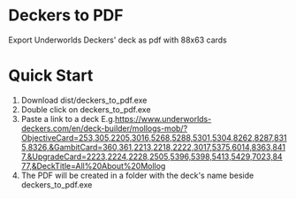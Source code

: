 # Deckers to PDF
Export Underworlds Deckers' deck as pdf with 88x63 cards
# Quick Start
1. Download dist/deckers_to_pdf.exe
2. Double click on deckers_to_pdf.exe
3. Paste a link to a deck E.g.https://www.underworlds-deckers.com/en/deck-builder/mollogs-mob/?ObjectiveCard=253,305,2205,3016,5268,5288,5301,5304,8262,8287,8315,8326,&GambitCard=360,361,2213,2218,2222,3017,5375,6014,8363,8417,&UpgradeCard=2223,2224,2228,2505,5396,5398,5413,5429,7023,8477,&DeckTitle=All%20About%20Mollog
4. The PDF will be created in a folder with the deck's name beside deckers_to_pdf.exe
